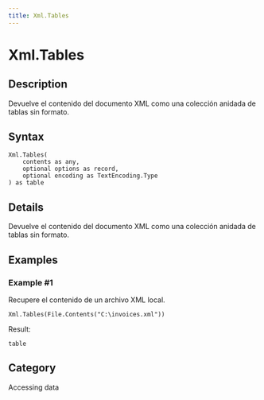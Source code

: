 ```yaml
---
title: Xml.Tables
---
```


# Xml.Tables


## Description

Devuelve el contenido del documento XML como una colección anidada de tablas sin formato.


## Syntax

```powerquery
Xml.Tables(
    contents as any,
    optional options as record,
    optional encoding as TextEncoding.Type
) as table
```


## Details

Devuelve el contenido del documento XML como una colección anidada de tablas sin formato.


## Examples

### Example #1 
Recupere el contenido de un archivo XML local.
```powerquery
Xml.Tables(File.Contents("C:\invoices.xml"))
```

Result: 
```powerquery
table
```




## Category
Accessing data

